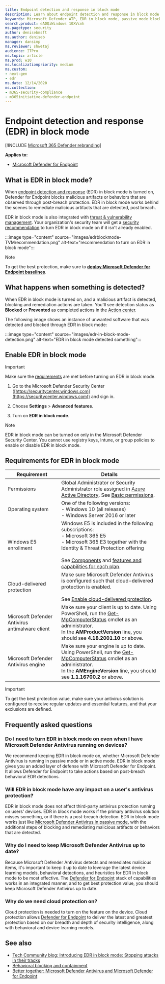 ```yaml
---
title: Endpoint detection and response in block mode
description: Learn about endpoint detection and response in block mode
keywords: Microsoft Defender ATP, EDR in block mode, passive mode blocking
search.product: eADQiWindows 10XVcnh
ms.pagetype: security
author: denisebmsft
ms.author: deniseb
manager: dansimp
ms.reviewer: shwetaj
audience: ITPro 
ms.topic: article 
ms.prod: w10 
ms.localizationpriority: medium
ms.custom: 
- next-gen
- edr
ms.date: 12/14/2020
ms.collection: 
- m365-security-compliance 
- m365initiative-defender-endpoint 
---
```


# Endpoint detection and response (EDR) in block mode

[!INCLUDE [Microsoft 365 Defender rebranding](../../includes/microsoft-defender.md)]


**Applies to:**

- [Microsoft Defender for Endpoint](https://go.microsoft.com/fwlink/p/?linkid=2146631)

## What is EDR in block mode?

When [endpoint detection and response](https://docs.microsoft.com/windows/security/threat-protection/microsoft-defender-atp/overview-endpoint-detection-response) (EDR) in block mode is turned on, Defender for Endpoint blocks malicious artifacts or behaviors that are observed through post-breach protection. EDR in block mode works behind the scenes to remediate malicious artifacts that are detected, post breach. 

EDR in block mode is also integrated with [threat & vulnerability management](https://docs.microsoft.com/windows/security/threat-protection/microsoft-defender-atp/next-gen-threat-and-vuln-mgt). Your organization's security team will get a [security recommendation](https://docs.microsoft.com/windows/security/threat-protection/microsoft-defender-atp/tvm-security-recommendation) to turn EDR in block mode on if it isn't already enabled. 

:::image type="content" source="images/edrblockmode-TVMrecommendation.png" alt-text="recommendation to turn on EDR in block mode":::

> [!NOTE]
> To get the best protection, make sure to **[deploy Microsoft Defender for Endpoint baselines](https://docs.microsoft.com/windows/security/threat-protection/microsoft-defender-atp/configure-machines-security-baseline)**.

## What happens when something is detected?

When EDR in block mode is turned on, and a malicious artifact is detected, blocking and remediation actions are taken. You'll see detection status as **Blocked** or **Prevented** as completed actions in the [Action center](https://docs.microsoft.com/windows/security/threat-protection/microsoft-defender-atp/respond-machine-alerts#check-activity-details-in-action-center).

The following image shows an instance of unwanted software that was detected and blocked through EDR in block mode:

:::image type="content" source="images/edr-in-block-mode-detection.png" alt-text="EDR in block mode detected something":::


## Enable EDR in block mode

> [!IMPORTANT]
> Make sure the [requirements](#requirements-for-edr-in-block-mode) are met before turning on EDR in block mode.

1. Go to the Microsoft Defender Security Center ([https://securitycenter.windows.com](https://securitycenter.windows.com)) and sign in. 

2. Choose **Settings** > **Advanced features**.

3. Turn on **EDR in block mode**.

> [!NOTE]
> EDR in block mode can be turned on only in the Microsoft Defender Security Center. You cannot use registry keys, Intune, or group policies to enable or disable EDR in block mode.

## Requirements for EDR in block mode

|Requirement  |Details  |
|---------|---------|
|Permissions |Global Administrator or Security Administrator role assigned in [Azure Active Directory](https://docs.microsoft.com/azure/active-directory/fundamentals/active-directory-users-assign-role-azure-portal). See [Basic permissions](https://docs.microsoft.com/windows/security/threat-protection/microsoft-defender-atp/basic-permissions). |
|Operating system     |One of the following versions: <br/>- Windows 10 (all releases) <br/>- Windows Server 2016 or later         |
|Windows E5 enrollment     |Windows E5 is included in the following subscriptions: <br/>- Microsoft 365 E5 <br/>- Microsoft 365 E3 together with the Identity & Threat Protection offering <br/><br/>See [Components](https://docs.microsoft.com/microsoft-365/enterprise/microsoft-365-overview?view=o365-worldwide&preserve-view=true#components) and [features and capabilities for each plan](https://www.microsoft.com/microsoft-365/compare-all-microsoft-365-plans).       |
|Cloud-delivered protection |Make sure Microsoft Defender Antivirus is configured such that cloud-delivered protection is enabled. <br/><br/>See [Enable cloud-delivered protection](https://docs.microsoft.com/windows/security/threat-protection/microsoft-defender-antivirus/enable-cloud-protection-microsoft-defender-antivirus). |
|Microsoft Defender Antivirus antimalware client |Make sure your client is up to date. Using PowerShell, run the [Get-MpComputerStatus](https://docs.microsoft.com/powershell/module/defender/get-mpcomputerstatus?view=win10-ps&preserve-view=true) cmdlet as an administrator. <br/>In the **AMProductVersion** line, you should see **4.18.2001.10** or above. |
|Microsoft Defender Antivirus engine |Make sure your engine is up to date. Using PowerShell, run the [Get-MpComputerStatus](https://docs.microsoft.com/powershell/module/defender/get-mpcomputerstatus?view=win10-ps&preserve-view=true) cmdlet as an administrator. <br/> In the **AMEngineVersion** line, you should see **1.1.16700.2** or above. |

> [!IMPORTANT]
> To get the best protection value, make sure your antivirus solution is configured to receive regular updates and essential features, and that your exclusions are defined. 


## Frequently asked questions 

### Do I need to turn EDR in block mode on even when I have Microsoft Defender Antivirus running on devices?

We recommend keeping EDR in block mode on, whether Microsoft Defender Antivirus is running in passive mode or in active mode. EDR in block mode gives you an added layer of defense with Microsoft Defender for Endpoint. It allows Defender for Endpoint to take actions based on post-breach behavioral EDR detections. 

### Will EDR in block mode have any impact on a user's antivirus protection? 

EDR in block mode does not affect third-party antivirus protection running on users' devices. EDR in block mode works if the primary antivirus solution misses something, or if there is a post-breach detection. EDR in block mode works just like [Microsoft Defender Antivirus in passive mode](https://docs.microsoft.com/windows/security/threat-protection/microsoft-defender-antivirus/microsoft-defender-antivirus-compatibility#functionality-and-features-available-in-each-state), with the additional steps of blocking and remediating malicious artifacts or behaviors that are detected. 

### Why do I need to keep Microsoft Defender Antivirus up to date? 

Because Microsoft Defender Antivirus detects and remediates malicious items, it's important to keep it up to date to leverage the latest device learning models, behavioral detections, and heuristics for EDR in block mode to be most effective. The [Defender for Endpoint](https://docs.microsoft.com/windows/security/threat-protection) stack of capabilities works in an integrated manner, and to get best protection value, you should keep Microsoft Defender Antivirus up to date.  

### Why do we need cloud protection on? 

Cloud protection is needed to turn on the feature on the device. Cloud protection allows [Defender for Endpoint](https://docs.microsoft.com/windows/security/threat-protection) to deliver the latest and greatest protection based on our breadth and depth of security intelligence, along with behavioral and device learning models.

## See also

- [Tech Community blog: Introducing EDR in block mode: Stopping attacks in their tracks](https://techcommunity.microsoft.com/t5/microsoft-defender-atp/introducing-edr-in-block-mode-stopping-attacks-in-their-tracks/ba-p/1596617)
- [Behavioral blocking and containment](behavioral-blocking-containment.md)
- [Better together: Microsoft Defender Antivirus and Microsoft Defender for Endpoint](https://docs.microsoft.com/windows/security/threat-protection/microsoft-defender-antivirus/why-use-microsoft-antivirus)

